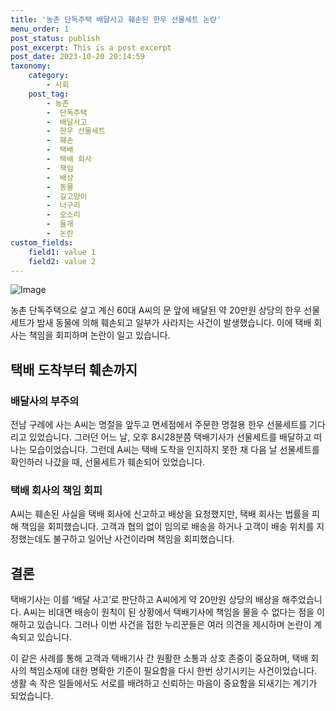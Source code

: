 ```yaml
---
title: '농촌 단독주택 배달사고 훼손된 한우 선물세트 논란'
menu_order: 1
post_status: publish
post_excerpt: This is a post excerpt
post_date: 2023-10-20 20:14:59
taxonomy:
    category:
        - 사회
    post_tag:
        - 농촌
        -  단독주택
        -  배달사고
        -  한우 선물세트
        -  훼손
        -  택배
        -  택배 회사
        -  책임
        -  배상
        -  동물
        -  길고양이
        -  너구리
        -  오소리
        -  들개
        -  논란
custom_fields:
    field1: value 1
    field2: value 2
---
```


![Image](https://imgnews.pstatic.net/image/662/2024/02/06/0000037136_001_20240206164501618.jpg?type=w647)


농촌 단독주택으로 살고 계신 60대 A씨의 문 앞에 배달된 약 20만원 상당의 한우 선물세트가 밤새 동물에 의해 훼손되고 일부가 사라지는 사건이 발생했습니다. 이에 택배 회사는 책임을 회피하며 논란이 일고 있습니다.

## 택배 도착부터 훼손까지

### 배달사의 부주의
전남 구례에 사는 A씨는 명절을 앞두고 면세점에서 주문한 명절용 한우 선물세트를 기다리고 있었습니다. 그러던 어느 날, 오후 8시28분쯤 택배기사가 선물세트를 배달하고 떠나는 모습이었습니다. 그런데 A씨는 택배 도착을 인지하지 못한 채 다음 날 선물세트를 확인하러 나갔을 때, 선물세트가 훼손되어 있었습니다. 

### 택배 회사의 책임 회피
A씨는 훼손된 사실을 택배 회사에 신고하고 배상을 요청했지만, 택배 회사는 법률을 피해 책임을 회피했습니다. 고객과 협의 없이 임의로 배송을 하거나 고객이 배송 위치를 지정했는데도 불구하고 일어난 사건이라며 책임을 회피했습니다. 

## 결론

택배기사는 이를 ‘배달 사고’로 판단하고 A씨에게 약 20만원 상당의 배상을 해주었습니다. A씨는 비대면 배송이 원칙이 된 상황에서 택배기사에 책임을 물을 수 없다는 점을 이해하고 있습니다. 그러나 이번 사건을 접한 누리꾼들은 여러 의견을 제시하며 논란이 계속되고 있습니다. 

이 같은 사례를 통해 고객과 택배기사 간 원활한 소통과 상호 존중이 중요하며, 택배 회사의 책임소재에 대한 명확한 기준이 필요함을 다시 한번 상기시키는 사건이었습니다. 생활 속 작은 일들에서도 서로를 배려하고 신뢰하는 마음이 중요함을 되새기는 계기가 되었습니다.

